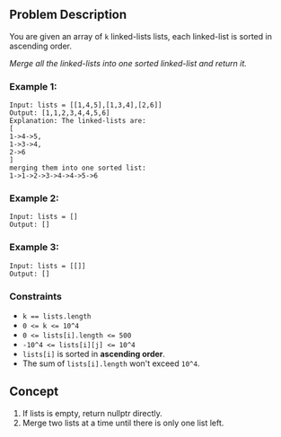 ## Problem Description

You are given an array of `k` linked-lists lists, each linked-list is sorted in ascending order.

*Merge all the linked-lists into one sorted linked-list and return it.*

### Example 1:
```plaintext\n
Input: lists = [[1,4,5],[1,3,4],[2,6]]
Output: [1,1,2,3,4,4,5,6]
Explanation: The linked-lists are:
[
1->4->5,
1->3->4,
2->6
]
merging them into one sorted list:
1->1->2->3->4->4->5->6
```
### Example 2:
```plaintext\n
Input: lists = []
Output: []
```
### Example 3:
```plaintext\n
Input: lists = [[]]
Output: []
```
### Constraints

- `k == lists.length`
- `0 <= k <= 10^4`
- `0 <= lists[i].length <= 500`
- `-10^4 <= lists[i][j] <= 10^4`
- `lists[i]` is sorted in **ascending order**.
- The sum of `lists[i].length` won't exceed `10^4`.

## Concept
1. If lists is empty, return nullptr directly.
2. Merge two lists at a time until there is only one list left.

